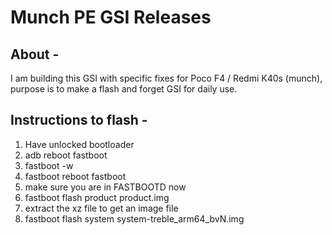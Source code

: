 # Munch PE GSI Releases

## About -
I am building this GSI with specific fixes for Poco F4 / Redmi K40s (munch), purpose is to make a flash and forget GSI for daily use.

## Instructions to flash -
1. Have unlocked bootloader
2. adb reboot fastboot
3. fastboot -w
4. fastboot reboot fastboot
5. make sure you are in FASTBOOTD now
6. fastboot flash product product.img
7. extract the xz file to get an image file
8. fastboot flash system system-treble_arm64_bvN.img
